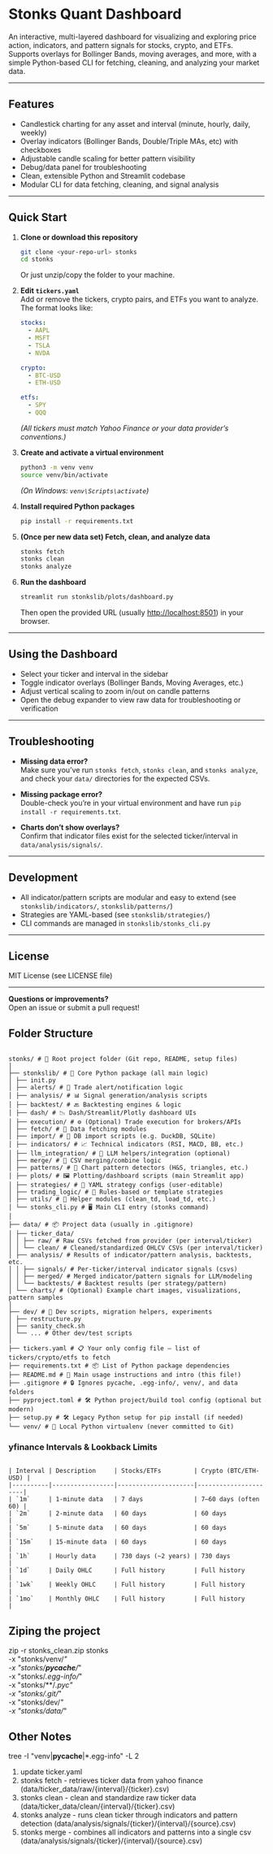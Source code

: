 # Stonks Quant Dashboard

An interactive, multi-layered dashboard for visualizing and exploring price action, indicators, and pattern signals for stocks, crypto, and ETFs.  
Supports overlays for Bollinger Bands, moving averages, and more, with a simple Python-based CLI for fetching, cleaning, and analyzing your market data.

---

## Features

- Candlestick charting for any asset and interval (minute, hourly, daily, weekly)
- Overlay indicators (Bollinger Bands, Double/Triple MAs, etc) with checkboxes
- Adjustable candle scaling for better pattern visibility
- Debug/data panel for troubleshooting
- Clean, extensible Python and Streamlit codebase
- Modular CLI for data fetching, cleaning, and signal analysis

---

## Quick Start

1. **Clone or download this repository**
    ```sh
    git clone <your-repo-url> stonks
    cd stonks
    ```
    Or just unzip/copy the folder to your machine.

2. **Edit `tickers.yaml`**  
   Add or remove the tickers, crypto pairs, and ETFs you want to analyze.  
   The format looks like:
    ```yaml
    stocks:
      - AAPL
      - MSFT
      - TSLA
      - NVDA

    crypto:
      - BTC-USD
      - ETH-USD

    etfs:
      - SPY
      - QQQ
    ```
   *(All tickers must match Yahoo Finance or your data provider’s conventions.)*

3. **Create and activate a virtual environment**
    ```sh
    python3 -m venv venv
    source venv/bin/activate
    ```
    *(On Windows: `venv\Scripts\activate`)*

4. **Install required Python packages**
    ```sh
    pip install -r requirements.txt
    ```

5. **(Once per new data set) Fetch, clean, and analyze data**
    ```sh
    stonks fetch
    stonks clean
    stonks analyze
    ```

6. **Run the dashboard**
    ```sh
    streamlit run stonkslib/plots/dashboard.py
    ```
    Then open the provided URL (usually [http://localhost:8501](http://localhost:8501)) in your browser.

---

## Using the Dashboard

- Select your ticker and interval in the sidebar
- Toggle indicator overlays (Bollinger Bands, Moving Averages, etc.)
- Adjust vertical scaling to zoom in/out on candle patterns
- Open the debug expander to view raw data for troubleshooting or verification

---

## Troubleshooting

- **Missing data error?**  
  Make sure you’ve run `stonks fetch`, `stonks clean`, and `stonks analyze`, and check your `data/` directories for the expected CSVs.

- **Missing package error?**  
  Double-check you’re in your virtual environment and have run `pip install -r requirements.txt`.

- **Charts don’t show overlays?**  
  Confirm that indicator files exist for the selected ticker/interval in `data/analysis/signals/`.

---

## Development

- All indicator/pattern scripts are modular and easy to extend (see `stonkslib/indicators/`, `stonkslib/patterns/`)
- Strategies are YAML-based (see `stonkslib/strategies/`)
- CLI commands are managed in `stonkslib/stonks_cli.py`

---

## License

MIT License (see LICENSE file)

---

**Questions or improvements?**  
Open an issue or submit a pull request!


## Folder Structure

```

stonks/ # 🧠 Root project folder (Git repo, README, setup files)
│
├── stonkslib/ # 🔧 Core Python package (all main logic)
│ ├── init.py
│ ├── alerts/ # 🔔 Trade alert/notification logic
│ ├── analysis/ # 📊 Signal generation/analysis scripts
│ ├── backtest/ # 🔙 Backtesting engines & logic
│ ├── dash/ # 📉 Dash/Streamlit/Plotly dashboard UIs
│ ├── execution/ # ⚙️ (Optional) Trade execution for brokers/APIs
│ ├── fetch/ # 📡 Data fetching modules
│ ├── import/ # 🛂 DB import scripts (e.g. DuckDB, SQLite)
│ ├── indicators/ # 📈 Technical indicators (RSI, MACD, BB, etc.)
│ ├── llm_integration/ # 🤖 LLM helpers/integration (optional)
│ ├── merge/ # 🧬 CSV merging/combine logic
│ ├── patterns/ # 🧠 Chart pattern detectors (H&S, triangles, etc.)
│ ├── plots/ # 🖼️ Plotting/dashboard scripts (main Streamlit app)
│ ├── strategies/ # 🧾 YAML strategy configs (user-editable)
│ ├── trading_logic/ # 🔀 Rules-based or template strategies
│ ├── utils/ # 🧰 Helper modules (clean_td, load_td, etc.)
│ └── stonks_cli.py # 🖥️ Main CLI entry (stonks command)
│
├── data/ # 📦 Project data (usually in .gitignore)
│ ├── ticker_data/
│ │ ├── raw/ # Raw CSVs fetched from provider (per interval/ticker)
│ │ └── clean/ # Cleaned/standardized OHLCV CSVs (per interval/ticker)
│ ├── analysis/ # Results of indicator/pattern analysis, backtests, etc.
│ │ ├── signals/ # Per-ticker/interval indicator signals (csvs)
│ │ ├── merged/ # Merged indicator/pattern signals for LLM/modeling
│ │ └── backtests/ # Backtest results (per strategy/pattern)
│ └── charts/ # (Optional) Example chart images, visualizations, pattern samples
│
├── dev/ # 🧪 Dev scripts, migration helpers, experiments
│ ├── restructure.py
│ ├── sanity_check.sh
│ └── ... # Other dev/test scripts
│
├── tickers.yaml # 📋 Your only config file — list of tickers/crypto/etfs to fetch
├── requirements.txt # 📦 List of Python package dependencies
├── README.md # 📘 Main usage instructions and intro (this file!)
├── .gitignore # 🔒 Ignores pycache, .egg-info/, venv/, and data folders
├── pyproject.toml # 🛠️ Python project/build tool config (optional but modern)
├── setup.py # 🛠️ Legacy Python setup for pip install (if needed)
└── venv/ # 🐍 Local Python virtualenv (never committed to Git)

```

### yfinance Intervals & Lookback Limits

```

| Interval | Description     | Stocks/ETFs         | Crypto (BTC/ETH-USD) |
|----------|-----------------|---------------------|----------------------|
| `1m`     | 1-minute data   | 7 days              | 7–60 days (often 60) |
| `2m`     | 2-minute data   | 60 days             | 60 days              |
| `5m`     | 5-minute data   | 60 days             | 60 days              |
| `15m`    | 15-minute data  | 60 days             | 60 days              |
| `1h`     | Hourly data     | 730 days (~2 years) | 730 days             |
| `1d`     | Daily OHLC      | Full history        | Full history         |
| `1wk`    | Weekly OHLC     | Full history        | Full history         |
| `1mo`    | Monthly OHLC    | Full history        | Full history         |

```

## Ziping the project
zip -r stonks_clean.zip stonks \
  -x "stonks/venv/*" \
  -x "stonks/__pycache__/*" \
  -x "stonks/*.egg-info/*" \
  -x "stonks/**/*.pyc" \
  -x "stonks/.git/*" \
  -x "stonks/dev/*" \
  -x "stonks/data/*"

## Other Notes

tree -I "venv|__pycache__|*.egg-info" -L 2

1. update ticker.yaml
2. stonks fetch - retrieves ticker data from yahoo finance (data/ticker_data/raw/{interval}/{ticker}.csv)
3. stonks clean - clean and standardize raw ticker data (data/ticker_data/clean/{interval}/{ticker}.csv)
4. stonks analyze - runs clean ticker through indicators and pattern detection (data/analysis/signals/{ticker}/{interval}/{source}.csv)
5. stonks merge - combines all indicators and patterns into a single csv (data/analysis/signals/{ticker}/{interval}/{source}.csv)